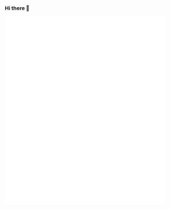 ### Hi there 👋

<p align="center">
<img src="https://github.com/leduythuccs/github-stats/blob/master/generated/overview.svg">
<img src="https://github.com/leduythuccs/github-stats/blob/master/generated/languages.svg">
</p>

<!--
**leduythuccs/leduythuccs** is a ✨ _special_ ✨ repository because its `README.md` (this file) appears on your GitHub profile.

Here are some ideas to get you started:

- 🔭 I’m currently working on ...
- 🌱 I’m currently learning ...
- 👯 I’m looking to collaborate on ...
- 🤔 I’m looking for help with ...
- 💬 Ask me about ...
- 📫 How to reach me: ...
- 😄 Pronouns: ...
- ⚡ Fun fact: ...
-->
